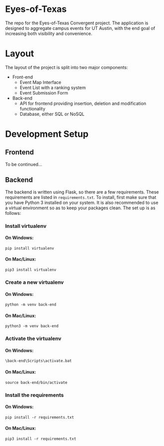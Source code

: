 # Eyes-of-Texas

The repo for the Eyes-of-Texas Convergent project. The application is designed to aggregate campus events for UT Austin, with the end goal of increasing both visibility and convenience.

# Layout
The layout of the project is split into two major components: 

* Front-end
    * Event Map Interface
    * Event List with a ranking system
    * Event Submission Form
* Back-end
    * API for frontend providing insertion, deletion and modification functionality
    * Database, either SQL or NoSQL

# Development Setup

## Frontend 

To be continued...

## Backend

The backend is written using Flask, so there are a few requirements. These requirements are listed in `requirements.txt`. To install, first make sure that you have Python 3 installed on your system. It is also recommended to use a virtual environment so as to keep your packages clean. The set up is as follows:

### Install virtualenv

#### On Windows:

```
pip install virtualenv
```

#### On Mac/Linux:

```
pip3 install virtualenv
```

### Create a new virtualenv

#### On Windows:

```
python -m venv back-end
```

#### On Mac/Linux:

```
python3 -m venv back-end
```

### Activate the virtualenv

#### On Windows:

```
\back-end\Scripts\activate.bat
```

#### On Mac/Linux:

```
source back-end/bin/activate
```

### Install the requirements

#### On Windows:

```
pip install -r requirements.txt
```

#### On Mac/Linux:

```
pip3 install -r requirements.txt
```